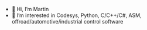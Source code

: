 - 👋 Hi, I’m Martin
- 👀 I’m interested in Codesys, Python, C/C++/C#, ASM, offroad/automotive/industrial control software


<!---
m-muenzer/m-muenzer is a ✨ special ✨ repository because its `README.md` (this file) appears on your GitHub profile.
You can click the Preview link to take a look at your changes.
--->
